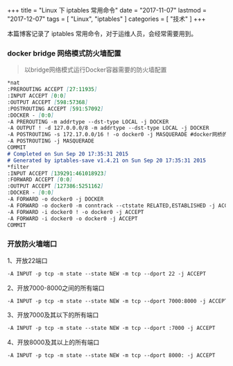 +++
title = "Linux 下 iptables 常用命令"
date = "2017-11-07"
lastmod = "2017-12-07"
tags = [
    "Linux",
    "iptables"
]
categories = [
    "技术"
]
+++

本篇博客记录了 iptables 常用命令，对于运维人员，会经常需要用到。

<!--more-->

### docker bridge 网络模式防火墙配置
> 以bridge网络模式运行Docker容器需要的防火墙配置
```markdown
*nat
:PREROUTING ACCEPT [27:11935]
:INPUT ACCEPT [0:0]
:OUTPUT ACCEPT [598:57368]
:POSTROUTING ACCEPT [591:57092]
:DOCKER - [0:0]
-A PREROUTING -m addrtype --dst-type LOCAL -j DOCKER
-A OUTPUT ! -d 127.0.0.0/8 -m addrtype --dst-type LOCAL -j DOCKER
-A POSTROUTING -s 172.17.0.0/16 ! -o docker0 -j MASQUERADE #docker网桥的子网
-A POSTROUTING -j MASQUERADE
COMMIT
# Completed on Sun Sep 20 17:35:31 2015
# Generated by iptables-save v1.4.21 on Sun Sep 20 17:35:31 2015
*filter
:INPUT ACCEPT [139291:461018923]
:FORWARD ACCEPT [0:0]
:OUTPUT ACCEPT [127386:5251162]
:DOCKER - [0:0]
-A FORWARD -o docker0 -j DOCKER
-A FORWARD -o docker0 -m conntrack --ctstate RELATED,ESTABLISHED -j ACCEPT
-A FORWARD -i docker0 ! -o docker0 -j ACCEPT
-A FORWARD -i docker0 -o docker0 -j ACCEPT
COMMIT
```

### 开放防火墙端口

1、开放22端口
```markdown
-A INPUT -p tcp -m state --state NEW -m tcp --dport 22 -j ACCEPT
```

2、开放7000-8000之间的所有端口
```markdown
-A INPUT -p tcp -m state --state NEW -m tcp --dport 7000:8000 -j ACCEPT
```

3、开放7000及其以下的所有端口
```markdown
-A INPUT -p tcp -m state --state NEW -m tcp --dport :7000 -j ACCEPT
```

4、开放8000及其以上的所有端口
```markdown
-A INPUT -p tcp -m state --state NEW -m tcp --dport 8000: -j ACCEPT
```
